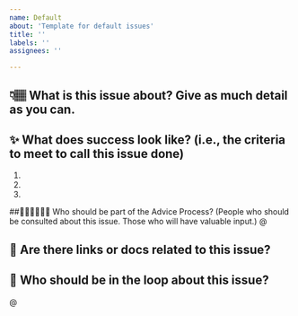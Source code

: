```yaml
---
name: Default
about: 'Template for default issues'
title: ''
labels: ''
assignees: ''

---
```


## 👇🏽  What is this issue about? Give as much detail as you can. 


## ✨  What does success look like? (i.e., the criteria to meet to call this issue done)
1.
2.
3.


##🧍🏻‍♀️🧍🏻‍♂️ Who should be part of the Advice Process? (People who should be consulted about this issue. Those who will have valuable input.)
@


## 🔗  Are there links or docs related to this issue?


## 👀  Who should be in the loop about this issue?
@
